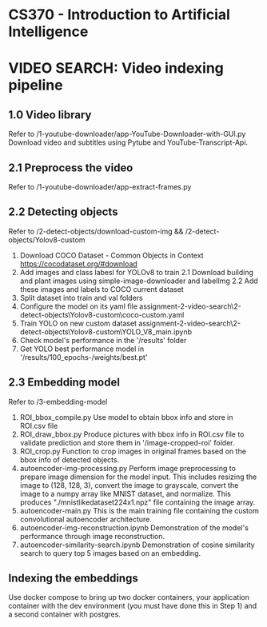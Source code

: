 # CS370 - Introduction to Artificial Intelligence
# VIDEO SEARCH: Video indexing pipeline

## 1.0 Video library
Refer to /1-youtube-downloader/app-YouTube-Downloader-with-GUI.py
Download video and subtitles using Pytube and YouTube-Transcript-Api.

## 2.1 Preprocess the video
Refer to /1-youtube-downloader/app-extract-frames.py

## 2.2 Detecting objects
Refer to /2-detect-objects/download-custom-img && /2-detect-objects/Yolov8-custom

1. Download COCO Dataset - Common Objects in Context 
https://cocodataset.org/#download
2. Add images and class labesl for YOLOv8 to train
2.1 Download building and plant images using simple-image-downloader and labelImg
2.2 Add these images and labels to COCO current dataset
3. Split dataset into train and val folders
4. Configure the model on its yaml file 
assignment-2-video-search\2-detect-objects\Yolov8-custom\coco-custom.yaml
5. Train YOLO on new custom dataset
assignment-2-video-search\2-detect-objects\Yolov8-custom\YOLO_V8_main.ipynb
6. Check model's performance in the '/results' folder
7. Get YOLO best performance model in '/results/100_epochs-/weights/best.pt'
## 2.3 Embedding model
Refer to /3-embedding-model

1. ROI_bbox_compile.py
Use model to obtain bbox info and store in ROI.csv file
2. ROI_draw_bbox.py
Produce pictures with bbox info in ROI.csv file to validate prediction and store them in '/image-cropped-roi' folder.
3. ROI_crop.py
Function to crop images in original frames based on the bbox info of detected objects.
4. autoencoder-img-processing.py
Perform image preprocessing to prepare image dimension for the model input. This includes resizing the image to (128, 128, 3), convert the image to grayscale, convert the image to a numpy array like MNIST dataset, and normalize.
This produces "./mnistlikedataset224x1.npz" file containing the image array.
5. autoencoder-main.py
This is the main training file containing the custom convolutional autoencoder architecture.
6. autoencoder-img-reconstruction.ipynb
Demonstration of the model's performance through image reconstruction.
7. autoencoder-similarity-search.ipynb
Demonstration of cosine similarity search to query top 5 images based on an embedding.

## Indexing the embeddings
Use docker compose to bring up two docker containers, your application container with the dev environment (you must have done this in Step 1) and a second container with postgres.
